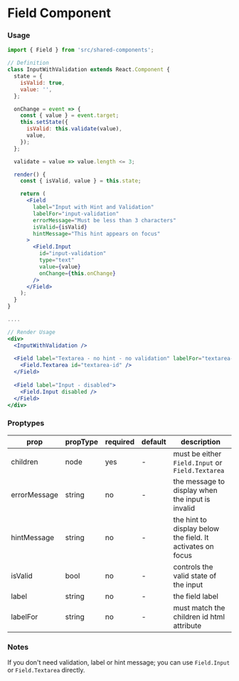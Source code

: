 # Field Component
### Usage

```jsx
import { Field } from 'src/shared-components';

// Definition
class InputWithValidation extends React.Component {
  state = {
    isValid: true,
    value: '',
  };

  onChange = event => {
    const { value } = event.target;
    this.setState({
      isValid: this.validate(value),
      value,
    });
  };

  validate = value => value.length <= 3;

  render() {
    const { isValid, value } = this.state;

    return (
      <Field
        label="Input with Hint and Validation"
        labelFor="input-validation"
        errorMessage="Must be less than 3 characters"
        isValid={isValid}
        hintMessage="This hint appears on focus"
      >
        <Field.Input
          id="input-validation"
          type="text"
          value={value}
          onChange={this.onChange}
        />
      </Field>
    );
  }
}

....

// Render Usage
<div>
  <InputWithValidation />
  
  <Field label="Textarea - no hint - no validation" labelFor="textarea-id">
    <Field.Textarea id="textarea-id" />
  </Field>
  
  <Field label="Input - disabled">
    <Field.Input disabled />
  </Field>
</div>
```

<!-- STORY -->

### Proptypes
| prop                | propType    | required | default    | description                                                                                                                  
|---------------------|-------------|----------|------------|------------------------------------------------------------------------------------------------------------------------------|
| children            | node        | yes      | -          | must be either `Field.Input` or `Field.Textarea` |
| errorMessage        | string      | no       | -          | the message to display when the input is invalid |
| hintMessage         | string      | no       | -          | the hint to display below the field. It activates on focus |
| isValid             | bool        | no       | -          | controls the valid state of the input |
| label               | string      | no       | -          | the field label |
| labelFor            | string      | no       | -          | must match the children id html attribute |

### Notes
If you don't need validation, label or hint message; you can use `Field.Input` or `Field.Textarea` directly.


